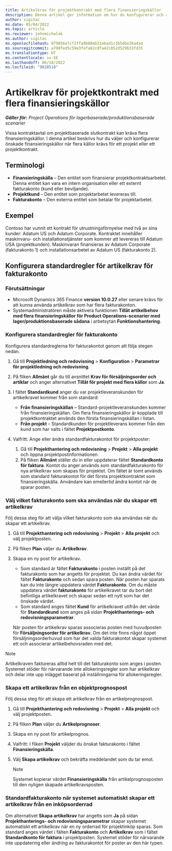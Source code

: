 ```yaml
---
title: Artikelkrav för projektkontrakt med flera finansieringskällor
description: Denna artikel ger information om hur du konfigurerar och använder objektkrav med flera finansieringskällor.
author: sigitac
ms.date: 05/04/2022
ms.topic: article
ms.reviewer: johnmichalak
ms.author: sigitac
ms.openlocfilehash: 079856e7cf2ffa9b80ab31ebad1c1b5dbe36a4ad
ms.sourcegitcommit: a798fed5c59e3fefa62cdfa42c852d529b33fd35
ms.translationtype: HT
ms.contentlocale: sv-SE
ms.lasthandoff: 06/18/2022
ms.locfileid: "9028510"
---
```

# <a name="item-requirements-for-project-contracts-with-multiple-funding-sources"></a>Artikelkrav för projektkontrakt med flera finansieringskällor

_**Gäller för:** Project Operations för lagerbaserade/produktionsbaserade scenarier_

Vissa kontraktavtal om projektbaserade slutkontrakt kan kräva flera finansieringskällor. I denna artikel beskrivs hur du väljer och konfigurerar önskade finansieringskällor när flera källor krävs för ett projekt eller ett projektkontrakt.

## <a name="terminology"></a>Terminologi

- **Finansieringskälla** – Den entitet som finansierar projektkontraktsarbetet. Denna entitet kan vara en intern organisation eller ett externt fakturakonto (kund eller beviljande).
- **Projektkund** – Den entitet som projektarbetet levereras till.
- **Fakturakonto** – Den externa entitet som betalar för projektarbetet.

## <a name="example"></a>Exempel

Contoso har vunnit ett kontrakt för utrustningsförnyelse med två av sina kunder: Adatum US och Adatum Corporate. Kontraktet innehåller maskinvaru- och installationstjänster som kommer att levereras till Adatum USA (projektkunden). Maskinvaran finansieras av Adatum Corporate (fakturakonto 1) och installationsarbetet av Adatum US (fakturakonto 2).

## <a name="set-up-invoice-account-defaulting-rules-for-item-requirements"></a>Konfigurera standardregler för artikelkrav för fakturakonto

### <a name="prerequisites"></a>Förutsättningar

- Microsoft Dynamics 365 Finance **version 10.0.27** eller senare krävs för att kunna använda artikelkrav som har flera fakturakonton.
- Systemadministratören måste aktivera funktionen **Tillåt artikelbehov med flera finansieringskällor för Product Operations-scenarier med lager/produktionsbaserade sådana** i arbetsytan **Funktionshantering**.

### <a name="set-up-the-invoice-account-defaulting-rules"></a>Konfigurera standardregler för fakturakonto

Konfigurera standardreglerna för fakturakontot genom att följa stegen nedan.

1. Gå till **Projektledning och redovisning** \> **Konfiguration** \> **Parametrar för projektledning och redovisning**.
1. På fliken **Allmänt** går du till avsnittet **Krav för försäljningsorder och artiklar** och anger alternativet **Tillåt för projekt med flera källor** som **Ja**.
1. I fältet **Standardkund** anger du var projektleveranskunden för artikelkravet kommer från som standard:

    - **Från finansieringskällan** – Standard-projektleveranskunden kommer från finansieringskällan. Om flera finansieringskällor är kopplade till projektkontraktet används den första finansieringskällan i listan.
    - **Från projekt** – Standardkunden för projektleverans kommer från den kund som har valts i fältet **Projektpostkonto**.

1. Valfritt: Ange eller ändra standardfakturakontot för projektposter:

    1. Gå till **Projekthantering och redovisning** \> **Projekt** \> **Alla projekt** och öppna projektpostinformationen.
    2. På fliken **Allmänt** ställer du in eller uppdaterar fältet **Standardkonto för faktura**. Kontot du anger används som standardfakturakonto för nya artikelkrav som skapas för projektet. Om fältet är tomt används som standard fakturakontot för det första projektkontraktet som finansieringskälla. Användare kan emellertid ändra kontot när de sparar posten.

### <a name="select-the-invoice-account-to-use-when-you-create-an-item-requirement"></a>Välj vilket fakturakonto som ska användas när du skapar ett artikelkrav

Följ dessa steg för att välja vilket fakturakonto som ska användas när du skapar ett artikelkrav.

1. Gå till **Projekthantering och redovisning** \> **Projekt** \> **Alla projekt** och välj projektposten.
1. På fliken **Plan** väljer du **Artikelkrav**.
1. Skapa en ny post för artikelkrav.

    - Som standard är fältet **Fakturakonto** i posten inställt på det fakturakonto som har angetts för projektet. Du kan ändra värdet för fältet **Fakturakonto** och sedan spara posten. När posten har sparats kan du inte längre uppdatera värdet **Fakturakonto**. Om du måste uppdatera värdet **fakturakonto** för artikelkravet tar du bort det befintliga artikelkravet och skapar sedan ett nytt som har det önskade värdet.
    - Som standard anges fältet **Kund** för artikelkravet utifrån det värde för **Standardkund** som anges på sidan **Projekthanterings- och redovisningsparametrar**.

    När posten för artikelkrav sparas associeras posten med huvudposten för **Försäljningsorder för artikelkrav**. Om det inte finns något öppet försäljningsorderhuvud som har det valda fakturakontot skapar systemet ett och associerar artikelbehovsraden med det.

> [!NOTE]
> Artikelkraven faktureras alltid helt till det fakturakonto som anges i posten. Systemet stöder för närvarande inte allokeringsregler som har artikelkrav och delar inte upp inlägget baserat på inställningarna för allokeringsregler.

### <a name="create-an-item-requirement-from-an-item-forecast-record"></a>Skapa ett artikelkrav från en objektprognospost

Följ dessa steg för att skapa ett artikelkrav från en artikelprognospost.

1. Gå till **Projekthantering och redovisning** \> **Projekt** \> **Alla projekt** och välj projektposten.
1. På fliken **Plan** väljer du **Artikelprognoser**.
1. Skapa en ny post för artikelprognos.
1. Valfritt: I fliken **Projekt** väljder du önskat fakturakonto i fältet **Finansieringskälla**.
1. Välj **Skapa artikelkrav** och bekräfta meddelandet som du tar emot.

    > [!NOTE]
    > Systemet kopierar värdet **Finansieringskälla** från artikelprognosposten till den nyligen skapade artikelkravsposten.

### <a name="default-invoice-account-when-the-system-automatically-creates-an-item-requirement-from-a-purchase-order-line"></a>Standardfakturakonto när systemet automatiskt skapar ett artikelkrav från en inköpsorderrad

Om alternativet **Skapa artikelkrav** har angetts som **Ja** på sidan **Projekthanterings- och redovisningsparametrar** skapar systemet automatiskt ett artikelkrav när en ny orderrad för projektinköp sparas. Som standard anges värdet i fälten **Fakturakonto** och **Artikelkrav** som i fältet **Standardkonto för faktura** i projektposten. Systemet stöder för närvarande inte uppdatering eller ändring av fakturakontot för poster av den här typen.
